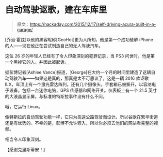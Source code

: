 # 自动驾驶讴歌，建在车库里

> 原文：<https://hackaday.com/2015/12/17/self-driving-acura-built-in-a-garage/>

[乔治·霍兹]以他的黑客昵称[GeoHot]更为人所知，他是第一个成功破解 iPhone 的人——现在他正在尝试制造自己的无人驾驶汽车。

这位 26 岁的年轻人已经有了令人印象深刻的犯罪记录，当 PS3 问世时，他是第一个黑掉它的人，并因此被[起诉。](https://hackaday.com/2011/04/12/geohot-case-settlement/)

据彭博记者[Ashlee Vance]报道，[George]在大约一个月的时间里建造了这辆自动驾驶汽车——如果这是真的，那真是太不可思议了。这是一辆 2016 款讴歌 ILX，车顶上有一个激光雷达阵列，还有几个摄像头。手套箱已被撕开，以容纳电子设备，包括一台迷你电脑，GPS 传感器和网络开关。仪表板上有一个 21.5 英寸的大液晶显示屏，与标准的特斯拉事件没有什么不同。

哦，它运行 Linux。

像特斯拉的自动驾驶功能一样，它只为高速公路驾驶而设计。所以谷歌在繁华街道还是有优势的。不幸的是，彭博不允许嵌入，所以你必须去他们的网站看完整的视频。

相当令人印象深刻。

【感谢克里斯蒂安！]